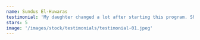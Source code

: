 ```yaml
---
name: Sundus El-Huwaras
testimonial: 'My daughter changed a lot after starting this program. She talks better, shows more kindness, and understands our culture more. She’s learning a lot, not just school things but also about being a good person in the world.'
stars: 5
image: '/images/stock/testimonials/testimonial-01.jpeg'
---
```

